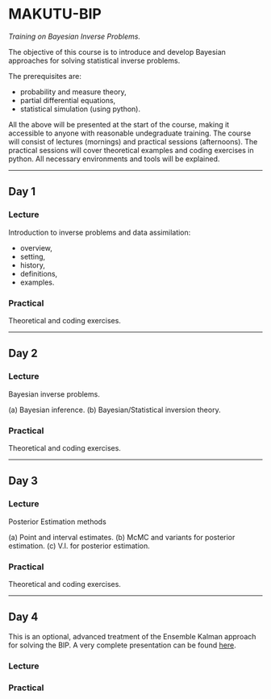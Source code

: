 # MAKUTU-BIP

*Training on Bayesian Inverse Problems.*

The objective of this course is to introduce and develop Bayesian approaches for solving statistical inverse problems. 

The prerequisites are:

- probability and measure theory,
- partial differential equations,
- statistical simulation (using python).

All the above will be presented at the start of the course, making it accessible to anyone with reasonable undegraduate training. The course will consist of lectures (mornings) and practical sessions (afternoons). The practical sessions will cover theoretical examples and coding exercises in python. All necessary environments and tools will be explained.

--- 

## Day 1

### Lecture

Introduction to inverse problems and data assimilation: 

- overview, 
- setting, 
- history, 
- definitions, 
- examples.

### Practical

Theoretical and coding exercises.

--- 

## Day 2

### Lecture

Bayesian inverse problems.

 (a) Bayesian inference.
 (b) Bayesian/Statistical inversion theory.


### Practical

Theoretical and coding exercises.

--- 

## Day 3


### Lecture

Posterior Estimation methods  
  
  (a) Point and interval estimates.
  (b) McMC and variants for posterior estimation.
  (c) V.I. for posterior estimation.

### Practical

Theoretical and coding exercises.

--- 

## Day 4

This is an optional, advanced treatment of the Ensemble Kalman approach for solving the BIP. A very complete presentation can be found [here](https://github.com/markasch/kfBIPq).

### Lecture

### Practical